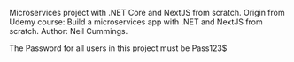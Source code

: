 Microservices project with .NET Core and NextJS from scratch. 
Origin from Udemy course: Build a microservices app with .NET and NextJS from scratch. 
Author: Neil Cummings.


The Password for all users in this project must be Pass123$